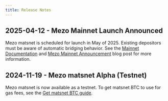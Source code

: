 ```yaml
---
title: Release Notes
---
```


## 2025-04-12 - Mezo Mainnet Launch Announced

Mezo matsnet is scheduled for launch in May of 2025. Existing depositors must be aware of automatic bridging behavior. See the [Mainnet Documentation](/docs/users/mainnet) and [Mezo Mainnet Announcement](https://blog.mezo.org/) blog post for more information.

## 2024-11-19 - Mezo matsnet Alpha (Testnet)

Mezo matsnet is now available as a testnet. To get matsnet BTC to use for gas fees, see the [Get matsnet BTC guide](../getting-started/mezo-matsnet-alpha-testnet/stack-matsnet-btc).
